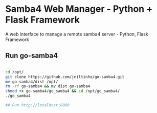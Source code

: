 # Samba4 Web Manager - Python + Flask Framework
A web interface to manage a remote samba4 server - Python, Flask Framework


## Run go-samba4

```bash

cd /opt/
git clone https://github.com/jniltinho/go-samba4.git
mv go-samba4/dist /opt/
rm -rf go-samba4 && mv dist go-samba4
chmod +x go-samba4/go_samba4 && cd /opt/go_samba4/
./go_samba4

## Run http://localhost:8080

```
